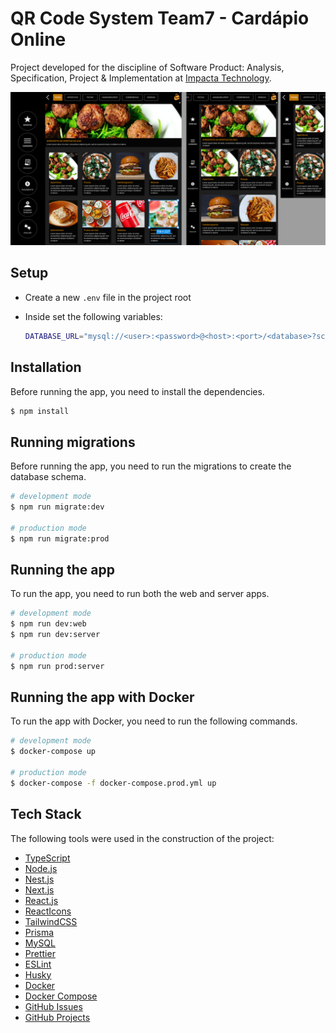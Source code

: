 # QR Code System Team7 - Cardápio Online
Project developed for the discipline of Software Product: Analysis, Specification, Project & Implementation at [Impacta Technology](https://www.impacta.edu.br/).

![Project preview](./public/preview.png)

## Setup

- Create a new `.env` file in the project root
- Inside set the following variables:

  ```bash
  DATABASE_URL="mysql://<user>:<password>@<host>:<port>/<database>?schema=<schema>"
  ```

## Installation

Before running the app, you need to install the dependencies.

```bash
$ npm install
```

## Running migrations

Before running the app, you need to run the migrations to create the database schema.

```bash
# development mode
$ npm run migrate:dev

# production mode
$ npm run migrate:prod
```

## Running the app

To run the app, you need to run both the web and server apps.

```bash
# development mode
$ npm run dev:web
$ npm run dev:server

# production mode
$ npm run prod:server
```

## Running the app with Docker

To run the app with Docker, you need to run the following commands.

```bash
# development mode
$ docker-compose up

# production mode
$ docker-compose -f docker-compose.prod.yml up
```

## Tech Stack

The following tools were used in the construction of the project:

- [TypeScript](https://www.typescriptlang.org/)
- [Node.js](https://nodejs.org/en/)
- [Nest.js](https://nestjs.com/)
- [Next.js](https://nextjs.org/)
- [React.js](https://react.dev/)
- [ReactIcons](https://react-icons.github.io/react-icons/)
- [TailwindCSS](https://tailwindcss.com/)
- [Prisma](https://www.prisma.io/)
- [MySQL](https://www.mysql.com/)
- [Prettier](https://prettier.io/)
- [ESLint](https://eslint.org/)
- [Husky](https://typicode.github.io/husky/#/)
- [Docker](https://www.docker.com/)
- [Docker Compose](https://docs.docker.com/compose/)
- [GitHub Issues](https://docs.github.com/en/issues)
- [GitHub Projects](https://docs.github.com/en/issues/organizing-your-work-with-project-boards/managing-project-boards/about-project-boards)